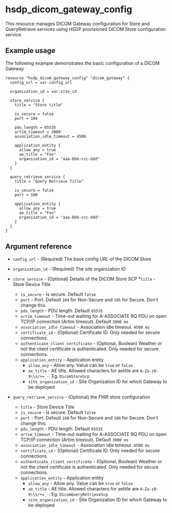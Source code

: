 # hsdp_dicom_gateway_config

This resource manages DICOM Gateway configuration for Store and QueryRetrieve services using HSDP provisioned DICOM Store configuration service.

## Example usage

The following example demonstrates the basic configuration of a DICOM Gateway

```hcl
resource "hsdp_dicom_gateway_config" "dicom_gateway" {
  config_url = var.config_url
  
  organization_id = var.site_id
  
  store_service {
    title = "Store title"
    
    is_secure = false
    port = 104
    
    pdu_length = 65535
    artim_timeout = 3000
    association_idle_timeout = 4500
    
    application_entity {
      allow_any = true
      ae_title = "Foo"
      organization_id = "aaa-bbb-ccc-ddd"
    }
  }

  query_retrieve_service {
    title = "Query Retrieve Title"
    
    is_secure = false
    port = 108
    
    application_entity {
      allow_any = true
      ae_title = "Foo"
      organization_id = "aaa-bbb-ccc-ddd"
    }
  }
}
```

## Argument reference

* `config_url` - (Required) The base config URL of the DICOM Store
* `organization_id` - (Required) The site organization ID
* `store_service` - (Optional) Details of the DICOM Store SCP
  *`title` - Store Device Title
  * `is_secure` - Is secure. Default `false`
  * `port` - Port. Default `104` for Non-Secure and `105` for Secure. Don't change this.
  * `pdu_length` - PDU length. Default `65535`
  * `artim_timeout` - Time-out waiting for A-ASSOCIATE RQ PDU on open TCP/IP connection (Artim timeout). Default `3000 ms`
  * `association_idle_timeout` - Association idle timeout. `4500 ms`
  * `certificate_id` - (Optional) Certificate ID.
    Only needed for secure connections.
  * `authenticate_client_certificate` - (Optional, Boolean) Weather or not the client certificate is authenticated.
    Only needed for secure connections.
  * `application_entity` - Application entity
    * `allow_any` - Allow any. Value can be `true` or `false`
    * `ae_title` - AE title. Allowed characters for aetitle are `A-Za-z0-9\\s/+=_-`. Eg. `DicomStoreScp`
    * `site_organization_id` - Site Organization ID for which Gateway to be deployed

* `query_retrieve_service` - (Optional) the FHIR store configuration
  * `title` - Store Device Title
  * `is_secure` - Is secure. Default `false`
  * `port` - Port. Default `108` for Non-Secure and `109` for Secure. Don't change this.
  * `pdu_length` - PDU length. Default `65535`
  * `artim_timeout` - Time-out waiting for A-ASSOCIATE RQ PDU on open TCP/IP connection (Artim timeout). Default `3000 ms`
  * `association_idle_timeout` - Association idle timeout. `4500 ms`
  * `certificate_id` - (Optional) Certificate ID.
    Only needed for secure connections.
  * `authenticate_client_certificate` - (Optional, Boolean) Weather or not the client certificate is authenticated.
    Only needed for secure connections.
  * `application_entity` - Application entity
    * `allow_any` - Allow any. Value can be `true` or `false`
    * `ae_title` - AE title. Allowed characters for aetitle are `A-Za-z0-9\\s/+=_-`. Eg. `DicomQueryRetrieveScp`
    * `site_organization_id` - Site Organization ID for which Gateway to be deployed
